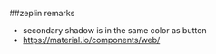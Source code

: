 ##zeplin remarks
* secondary shadow is in the same color as button
* https://material.io/components/web/